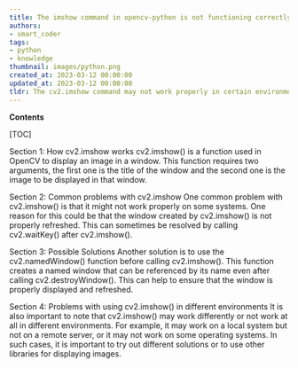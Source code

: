 ```yaml
---
title: The imshow command in opencv-python is not functioning correctly
authors:
- smart_coder
tags:
- python
- knowledge
thumbnail: images/python.png
created_at: 2023-03-12 00:00:00
updated_at: 2023-03-12 00:00:00
tldr: The cv2.imshow command may not work properly in certain environments or operating systems.
---
```


**Contents**

[TOC]

Section 1: How cv2.imshow works
cv2.imshow() is a function used in OpenCV to display an image in a window. This function requires two arguments, the first one is the title of the window and the second one is the image to be displayed in that window.

Section 2: Common problems with cv2.imshow
One common problem with cv2.imshow() is that it might not work properly on some systems. One reason for this could be that the window created by cv2.imshow() is not properly refreshed. This can sometimes be resolved by calling cv2.waitKey() after cv2.imshow().

Section 3: Possible Solutions
Another solution is to use the cv2.namedWindow() function before calling cv2.imshow(). This function creates a named window that can be referenced by its name even after calling cv2.destroyWindow(). This can help to ensure that the window is properly displayed and refreshed.

Section 4: Problems with using cv2.imshow() in different environments
It is also important to note that cv2.imshow() may work differently or not work at all in different environments. For example, it may work on a local system but not on a remote server, or it may not work on some operating systems. In such cases, it is important to try out different solutions or to use other libraries for displaying images.
